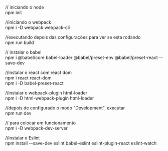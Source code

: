 // iniciando o node </br>
npm init

//iniciando o webpack  </br>
npm i -D webpack webpack-cli

//executando depois das configurações para ver se esta rodando  </br>
npm run build

// instalar o babel  </br>
npm i @babel/core babel-loader @babel/preset-env @babel/preset-react --save-dev

//instalar o react com react dom  </br>
npm i react react-dom  </br>
npm i -D babel-preset-react

//instalar o webpack-plugin html-loader  </br>
npm i -D html-webpack-plugin html-loader  </br>

//depois de configurado o modo "Development", executar  </br>
npm run dev

// para colocar em funcionamento  </br>
npm i -D webpack-dev-server

//instalar o Eslint  </br>
npm install --save-dev eslint babel-eslint eslint-plugin-react eslint-watch
